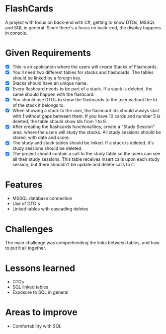 # FlashCards
A project with focus on back-end with C#, getting to know DTOs, MSSQL and SQL in general.
Since there's a focus on back-end, the display happens in console.

# Given Requirements
- [x] This is an application where the users will create Stacks of Flashcards.
- [x] You'll need two different tables for stacks and flashcards. The tables should be linked by a foreign key.
- [x] Stacks should have an unique name.
- [x] Every flashcard needs to be part of a stack. If a stack is deleted, the same should happen with the flashcard.
- [x] You should use DTOs to show the flashcards to the user without the Id of the stack it belongs to.
- [x] When showing a stack to the user, the flashcard Ids should always start with 1 without gaps between them. If you have 10 cards and number 5 is deleted, the table should show Ids from 1 to 9.
- [x] After creating the flashcards functionalities, create a "Study Session" area, where the users will study the stacks. All study sessions should be stored, with date and score.
- [x] The study and stack tables should be linked. If a stack is deleted, it's study sessions should be deleted.
- [x] The project should contain a call to the study table so the users can see all their study sessions. This table receives insert calls upon each study session, but there shouldn't be update and delete calls to it.

# Features
- MSSQL database connection
- Use of DTO's
- Linked tables with cascading deletes
  
# Challenges
The main challenge was comprehending the links between tables, and how to put it all together.

# Lessons learned
- DTOs
- SQL linked tables
- Exposure to SQL in general

# Areas to improve
- Comfortability with SQL
